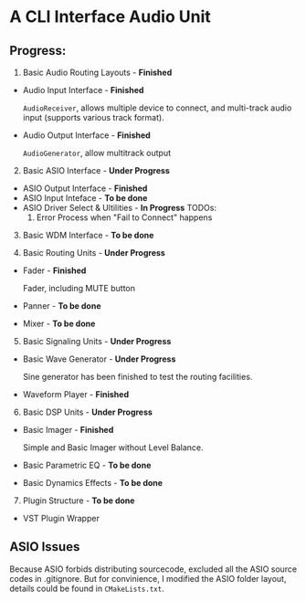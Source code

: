 # A CLI Interface Audio Unit

## Progress:
1. Basic Audio Routing Layouts - **Finished**
  - Audio Input Interface - **Finished**

    `AudioReceiver`, allows multiple device to connect, and multi-track audio input (supports various track format).
  - Audio Output Interface - **Finished**

     `AudioGenerator`, allow multitrack output

2. Basic ASIO Interface - **Under Progress**
  - ASIO Output Interface - **Finished**
  - ASIO Input Inteface - **To be done**
  - ASIO Driver Select & Ultilities - **In Progress**
    TODOs:
      1. Error Process when "Fail to Connect" happens

3. Basic WDM Interface - **To be done**

4. Basic Routing Units - **Under Progress**
  - Fader - **Finished**

    Fader, including MUTE button
  - Panner - **To be done**
  - Mixer - **To be done**

5. Basic Signaling Units - **Under Progress**
  - Basic Wave Generator - **Under Progress**

    Sine generator has been finished to test the routing facilities.
  - Waveform Player - **Finished**

6. Basic DSP Units - **Under Progress**
  - Basic Imager - **Finished**
    
    Simple and Basic Imager without Level Balance.
  - Basic Parametric EQ - **To be done**
  - Basic Dynamics Effects - **To be done**

7. Plugin Structure - **To be done**
  - VST Plugin Wrapper

## ASIO Issues
Because ASIO forbids distributing sourcecode, excluded all the ASIO source codes in .gitignore. But for convinience, I modified the ASIO folder layout, details could be found in `CMakeLists.txt`.
